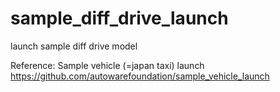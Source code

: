 # sample_diff_drive_launch

launch sample diff drive model

Reference:
Sample vehicle (=japan taxi) launch
https://github.com/autowarefoundation/sample_vehicle_launch
